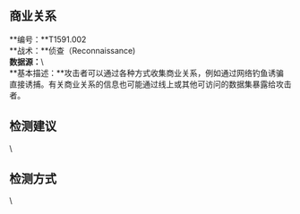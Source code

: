 ## 商业关系  
**编号：**T1591.002  
**战术：**侦查（Reconnaissance)  
**数据源：**\  
**基本描述：**攻击者可以通过各种方式收集商业关系，例如通过网络钓鱼诱骗直接诱捕。有关商业关系的信息也可能通过线上或其他可访问的数据集暴露给攻击者。  
## 检测建议  
\  
## 检测方式  
\